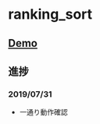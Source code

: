 # ranking_sort

## <a href="https://taroosg.github.io/ranking_sort/" target="_blank">Demo</a>

## 進捗
### 2019/07/31
- 一通り動作確認


